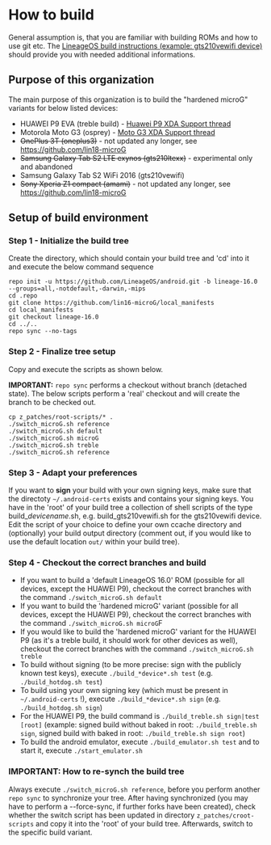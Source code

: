 # How to build
General assumption is, that you are familiar with building ROMs and how to use git etc.
The [LineageOS build instructions (example: gts210vewifi device)](https://wiki.lineageos.org/devices/gts210vewifi/build) should provide you with needed additional informations. 

## Purpose of this organization
The main purpose of this organization is to build the "hardened microG" variants for below listed devices:
- HUAWEI P9 EVA (treble build) - [Huawei P9 XDA Support thread](https://forum.xda-developers.com/t/rom-treble-microg-lineageos-16-0-for-huawei-p9.4078383/)
- Motorola Moto G3 (osprey) - [Moto G3 XDA Support thread](https://forum.xda-developers.com/t/rom-unofficial-9-0-0-microg-signed-lineageos-16-0-for-osprey.4095453/)
- <s>OnePlus 3T (oneplus3)</s> - not updated any longer, see https://github.com/lin18-microG
- <s>Samsung Galaxy Tab S2 LTE exynos (gts210ltexx)</s> - experimental only and abandoned
- Samsung Galaxy Tab S2 WiFi 2016 (gts210vewifi)
- <s>Sony Xperia Z1 compact (amami)</s> - not updated any longer, see https://github.com/lin18-microG

## Setup of build environment
### Step 1 - Initialize the build tree
Create the directory, which should contain your build tree and 'cd' into it and execute the below command sequence
```Shell session
repo init -u https://github.com/LineageOS/android.git -b lineage-16.0 --groups=all,-notdefault,-darwin,-mips
cd .repo
git clone https://github.com/lin16-microG/local_manifests 
cd local_manifests 
git checkout lineage-16.0
cd ../.. 
repo sync --no-tags
```

### Step 2 - Finalize tree setup
Copy and execute the scripts as shown below. 

**IMPORTANT:** `repo sync` performs a checkout without branch (detached state). 
The below scripts perform a 'real' checkout and will create the branch to be checked out. 
```Shell session
cp z_patches/root-scripts/* .
./switch_microG.sh reference
./switch_microG.sh default
./switch_microG.sh microG
./switch_microG.sh treble
./switch_microG.sh reference
```

### Step 3 - Adapt your preferences
If you want to **sign** your build with your own signing keys, make sure that the directoty `~/.android-certs` exists and contains your signing keys.
You have in the 'root' of your build tree a collection of shell scripts of the type build_*devicename*.sh, e.g. build_gts210vewifi.sh for the gts210vewifi device.
Edit the script of your choice to define your own ccache directory and (optionally) your build output directory (comment out, if you would like to use 
the default location `out/` within your build tree).

### Step 4 - Checkout the correct branches and build
- If you want to build a 'default LineageOS 16.0' ROM (possible for all devices, except the HUAWEI P9), checkout the correct branches with the command
`./switch_microG.sh default`
- If you want to build the 'hardened microG' variant (possible for all devices, except the HUAWEI P9), checkout the correct branches with the command
`./switch_microG.sh microG`F
- If you would like to build the 'hardened microG' variant for the HUAWEI P9 (as it's a treble build, it should work for other devices as well), 
checkout the correct branches with the command `./switch_microG.sh treble`
- To build without signing (to be more precise: sign with the publicly known test keys), execute `./build_*device*.sh test` (e.g. `./build_hotdog.sh test`)
- To build using your own signing key (which must be present in `~/.android-certs` !), execute `./build_*device*.sh sign` (e.g. `./build_hotdog.sh sign`)
- For the HUAWEI P9, the build command is `./build_treble.sh sign|test [root]` (example: signed build without baked in root: `./build_treble.sh sign`, 
signed build with baked in root: `./build_treble.sh sign root`) 
- To build the android emulator, execute `./build_emulator.sh test` and to start it, execute `./start_emulator.sh`

### IMPORTANT: How to re-synch the build tree
Always execute `./switch_microG.sh reference`, before you perform another `repo sync` to synchronize your tree.
After having synchronized (you may have to perform a --force-sync, if further forks have been created), check whether the switch script has been updated in directory `z_patches/croot-scripts` and copy it into the 'root' of your build tree. Afterwards, switch to the specific build variant. 
